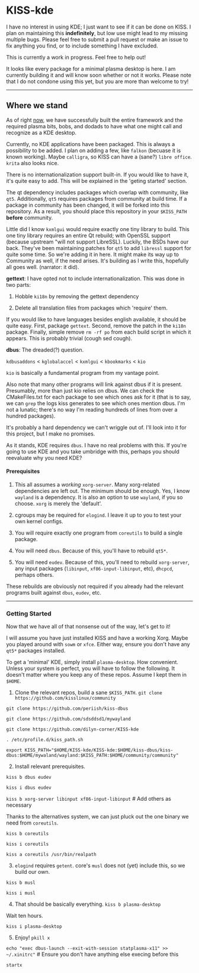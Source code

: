 # KISS-kde

I have no interest in using KDE; I just want to see if it can be done on KISS. I plan on maintaining this __indefinitely__, but low use might lead to my missing multiple bugs. Please feel free to submit a pull request or make an issue to fix anything you find, or to include something I have excluded.

This is currently a work in progress. Feel free to help out!

It looks like every package for a minimal plasma desktop is here. I am currently building it and will know soon whether or not it works. Please note that I do not condone using this yet, but you are more than welcome to try!

---

## Where we stand

As of right [now](https://github.com/dilyn-corner/KISS-kde/commit/8847aa1f15dbbe72eb7465730323b2c91d8bb768), we have successfully built the entire framework and the required plasma bits, bobs, and dodads to have what one might call and recognize as a KDE desktop. 

Currently, no KDE applications have been packaged. This is always a possibility to be added. I plan on adding a few, like `falkon` (becuase it is known working). Maybe `calligra`, so KISS can have a (sane?) `libre office`. `krita` also looks nice. 

There is no internationalization support built-in. If you would like to have it, it's quite easy to add. This will be explained in the 'geting started' section. 

The qt dependency includes packages which overlap with community, like `qt5`. Additionally, `qt5` requires packages from community at build time. If a package in community has been changed, it will be forked into this repository. As a result, you should place this repository in your `$KISS_PATH` __before__ community.

Little did I know `kxmlgui` would require exactly one tiny library to build. This one tiny library requires an entire Qt rebuild; with OpenSSL support (because upstream "will not support LibreSSL). Luckily, the BSDs have our back. They've been maintaining patches for `qt5` to add `libressl` support for quite some time. So we're adding it in here. It might make its way up to Community as well, if the need arises. It's building as I write this, hopefully all goes well. (narrator: it did). 

__gettext__: I have opted not to include internationalization. This was done in two parts:

1) Hobble `ki18n` by removing the gettext dependency

2) Delete all translation files from packages which 'require' them. 

If you would like to have languages besides english available, it should be quite easy. First, package `gettext`. Second, remove the patch in the `ki18n` package. Finally, simple remove `rm -rf po` from each build script in which it appears. This is probably trivial (cough sed cough). 

__dbus__: The dreaded(?) question.

`kdbusaddons` < `kglobalaccel` < `kxmlgui` < `kbookmarks` < `kio`

`kio` is basically a fundamental program from my vantage point. 

Also note that many other programs will link against dbus if it is present. Presumably, more than just kio relies on dbus. We can check the CMakeFiles.txt for each package to see which ones ask for it (that is to say, we can `grep` the logs kiss generates to see which ones mention dbus. I'm not a lunatic; there's no way I'm reading hundreds of lines from over a hundred packages).

It's probably a hard dependency we can't wriggle out of. I'll look into it for this project, but I make no promises. 

As it stands, KDE requires `dbus`. I have no real problems with this. If you're going to use KDE and you take umbridge with this, perhaps you should reevaluate why you need KDE?

#### Prerequisites

1. This all assumes a *working* `xorg-server`. Many xorg-related dependencies are left out. The minimum should be enough. Yes, I know `wayland` is a dependency. It is also an option to use `wayland`, if you so choose. `xorg` is merely the 'default'.

2. cgroups may be required for `elogind`. I leave it up to you to test your own kernel configs.

3. You will require exactly one program from `coreutils` to build a single package. 

4. You will need `dbus`. Because of this, you'll have to rebuild `qt5*`.

5. You will need `eudev`. Because of this, you'll need to rebuild `xorg-server`, any input packages (`libinput`, `xf86-input-libinput`, etc), `dhcpcd`, perhaps others.

These rebuilds are obviously not required if you already had the relevant programs built against `dbus`, `eudev`, etc.

---

### Getting Started

Now that we have all of that nonsense out of the way, let's get to it!

I will assume you have just installed KISS and have a working Xorg. Maybe you played around with `sowm` or `xfce`. Either way, ensure you don't have any `qt5*` packages installed.

To get a 'minimal' KDE, simply install `plasma-desktop`. How convenient. Unless your system is perfect, you will have to follow the following. It doesn't matter where you keep any of these repos. Assume I kept them in `$HOME`. 

1. Clone the relevant repos, build a sane `$KISS_PATH`.
`git clone https://github.com/kisslinux/community` 

`git clone https://github.com/periish/kiss-dbus`

`git clone https://github.com/sdsddsd1/mywayland`

`git clone https://github.com/dilyn-corner/KISS-kde`

`. /etc/profile.d/kiss_path.sh`

`export KISS_PATH="$HOME/KISS-kde/KISS-kde:$HOME/kiss-dbus/kiss-dbus:$HOME/mywaland/wayland:$KISS_PATH:$HOME/community/community"`

2. Install relevant prerequisites.

`kiss b dbus eudev`

`kiss i dbus eudev`

`kiss b xorg-server libinput xf86-input-libinput` # Add others as necessary

Thanks to the alternatives system, we can just pluck out the one binary we need from `coreutils`.

`kiss b coreutils`

`kiss i coreutils`

`kiss a coreutils /usr/bin/realpath`

3. `elogind` requires `getent`. core's `musl` does not (yet) include this, so we build our own. 

`kiss b musl`

`kiss i musl`

4. That should be basically everything.
`kiss b plasma-desktop`

Wait ten hours.

`kiss i plasma-desktop`

5. Enjoy!
`pkill x`

`echo "exec dbus-launch --exit-with-session statplasma-x11" >> ~/.xinitrc"` # Ensure you don't have anything else execing before this

`startx`
